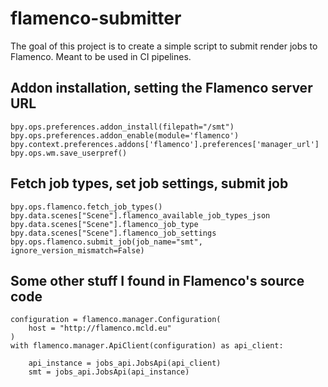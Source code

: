 # flamenco-submitter
The goal of this project is to create a simple script to submit render jobs to Flamenco. Meant to be used in CI pipelines.

## Addon installation, setting the Flamenco server URL

```
bpy.ops.preferences.addon_install(filepath="/smt")
bpy.ops.preferences.addon_enable(module='flamenco')
bpy.context.preferences.addons['flamenco'].preferences['manager_url']
bpy.ops.wm.save_userpref()
```

## Fetch job types, set job settings, submit job

```
bpy.ops.flamenco.fetch_job_types()
bpy.data.scenes["Scene"].flamenco_available_job_types_json
bpy.data.scenes["Scene"].flamenco_job_type
bpy.data.scenes["Scene"].flamenco_job_settings
bpy.ops.flamenco.submit_job(job_name="smt", ignore_version_mismatch=False)
```


## Some other stuff I found in Flamenco's source code

```
configuration = flamenco.manager.Configuration(
    host = "http://flamenco.mcld.eu"
)
with flamenco.manager.ApiClient(configuration) as api_client:

	api_instance = jobs_api.JobsApi(api_client)
	smt = jobs_api.JobsApi(api_instance)
```
